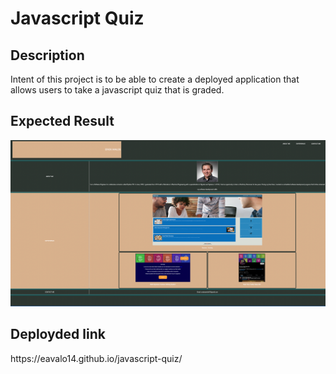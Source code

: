 # Javascript Quiz

## Description 
<p>Intent of this project is to be able to create a deployed application that allows users to take a javascript quiz that is graded.</p>

## Expected Result
<img src="https://github.com/eavalo14/module-2-personal-portfolio/blob/main/assets/images/webpage.png" alt="Alt text"     title="Optional title">

## Deployded link
<p>https://eavalo14.github.io/javascript-quiz/</p>
